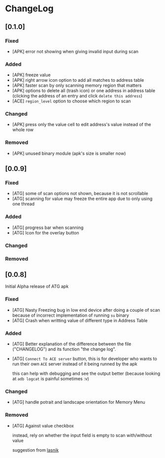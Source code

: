 # ChangeLog

## [0.1.0]

### Fixed
- [APK] error not showing when giving invalid input during scan

### Added
- [APK] freeze value
- [APK] right arrow icon option to add all matches to address table
- [APK] faster scan by only scanning memory region that matters
- [APK] options to delete all (trash icon)  or one address in address table
	(clicking the address of an entry and click `delete this address`)
- [ACE] `region_level` option to choose which region to scan

### Changed
- [APK] press only the value cell to edit address's value instead of the whole row

### Removed
- [APK] unused binary module (apk's size is smaller now)

## [0.0.9]

### Fixed
- [ATG] some of scan options not shown, because it is not scrollable
- [ATG] scanning for value may freeze the entire app due to only using one thread

### Added
- [ATG] progress bar when scanning
- [ATG] Icon for the overlay button

### Changed
### Removed

## [0.0.8]
Initial Alpha release of ATG apk

### Fixed
- [ATG] Nasty Freezing bug in low end device after doing a couple of scan 
  because of incorrect implementation of running `su` binary 
- [ATG] Crash when writting value of different type in Address Table

### Added
- [ATG] Better explanation of the difference between the file ("CHANGELOG")
  and its function "the change log".

- [ATG] `Connect To ACE server` button, this is for developer
  who wants to run their own `ACE` server instead of it being runned by the apk

  this can help with debugging and see the output better
  (because looking at `adb logcat` is painful sometimes :v)

### Changed
- [ATG] handle potrait and landscape orientation for Memory Menu
### Removed
- [ATG] Against value checkbox 

  instead, rely on whether the input field is empty
  to scan with/without value

  suggestion from [lasnik](https://github.com/lasnikprogram)

